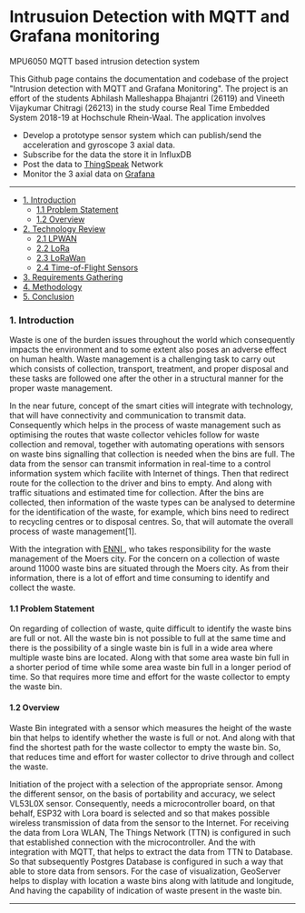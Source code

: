 # Intrusuion Detection with MQTT and Grafana monitoring
MPU6050 MQTT based intrusion detection system


This Github page contains the documentation and codebase of the project "Intrusion detection with MQTT and Grafana Monitoring". The project is an effort of the students Abhilash Malleshappa Bhajantri (26119) and Vineeth Vijaykumar Chitragi (26213) in the study course Real Time Embedded System 2018-19 at Hochschule Rhein-Waal. The application involves

  - Develop a prototype sensor system which can publish/send the acceleration and gyroscope 3 axial data.
  - Subscribe for the data the store it in InfluxDB
  - Post the data to [ThingSpeak] Network 
  - Monitor the 3 axial data on [Grafana]
  
 ___


- [1. Introduction](#1-introduction)
  * [1.1 Problem Statement](#11-problem-statement)
  * [1.2 Overview](#12-overview)
- [2. Technology Review](#2-technology-review)
  * [2.1 LPWAN](#21-lpwan)
  * [2.2 LoRa](#22-lora)
  * [2.3 LoRaWan](#23-lorawan)
  * [2.4 Time-of-Flight Sensors](#24-time-of-flight-sensors)
- [3. Requirements Gathering](#3-requirements-gathering)
- [4. Methodology](#4-methodology)
- [5. Conclusion](#6-conclusion)

### 1. Introduction

Waste is one of the burden issues throughout the world which consequently impacts the environment and to some extent also poses an adverse effect on human health. Waste management is a challenging task to carry out which consists of collection, transport, treatment, and proper disposal and these tasks are followed one after the other in a structural manner for the proper waste management.

  

In the near future, concept of the smart cities will integrate with technology, that will have connectivity and communication to transmit data. Consequently which helps in the process of waste management such as optimising the routes that waste collector vehicles follow for waste collection and removal, together with automating operations with sensors on waste bins signalling that collection is needed when the bins are full. The data from the sensor can transmit information in real-time to a control information system which facilite with Internet of things. Then that redirect route for the collection to the driver and bins to empty. And along with traffic situations and estimated time for collection. After the bins are collected, then information of the waste types can be analysed to determine for the identification of the waste, for example, which bins need to redirect to recycling centres or to disposal centres. So, that will automate the overall process of waste management[1].

  

With the integration with [ ENNI ](https://www.enni.de/), who takes responsibility for the waste management of the Moers city. For the concern on a collection of waste around 11000 waste bins are situated through the Moers city. As from their information, there is a lot of effort and time consuming to identify and collect the waste.

  
  
#### 1.1 Problem Statement

  

On regarding of collection of waste, quite difficult to identify the waste bins are full or not. All the waste bin is not possible to full at the same time and there is the possibility of a single waste bin is full in a wide area where multiple waste bins are located. Along with that some area waste bin full in a shorter period of time while some area waste bin full in a longer period of time. So that requires more time and effort for the waste collector to empty the waste bin.

  
  
  

#### 1.2 Overview

  

Waste Bin integrated with a sensor which measures the height of the waste bin that helps to identify whether the waste is full or not. And along with that find the shortest path for the waste collector to empty the waste bin. So, that reduces time and effort for waster collector to drive through and collect the waste.

  

Initiation of the project with a selection of the appropriate sensor. Among the different sensor, on the basis of portability and accuracy, we select VL53L0X sensor. Consequently, needs a microcontroller board, on that behalf, ESP32 with Lora board is selected and so that makes possible wireless transmission of data from the sensor to the Internet. For receiving the data from Lora WLAN, The Things Network (TTN) is configured in such that established connection with the microcontroller. And the with integration with MQTT, that helps to extract the data from TTN to Database. So that subsequently Postgres Database is configured in such a way that able to store data from sensors. For the case of visualization, GeoServer helps to display with location a waste bins along with latitude and longitude, And having the capability of indication of waste present in the waste bin.

----


[//]: # (These are reference links used in the body of this note and get stripped out when the markdown processor does its job. There is no need to format nicely because it shouldn't be seen. Thanks SO - http://stackoverflow.com/questions/4823468/store-comments-in-markdown-syntax)


   [ThingSpeak]: <https://thingspeak.com/>
   [Grafana]: https://grafana.com/
   [john gruber]: <http://daringfireball.net>
   [df1]: <http://daringfireball.net/projects/markdown/>
   [markdown-it]: <https://github.com/markdown-it/markdown-it>
   [Ace Editor]: <http://ace.ajax.org>
   [node.js]: <http://nodejs.org>
   [Twitter Bootstrap]: <http://twitter.github.com/bootstrap/>
   [jQuery]: <http://jquery.com>
   [@tjholowaychuk]: <http://twitter.com/tjholowaychuk>
   [express]: <http://expressjs.com>
   [AngularJS]: <http://angularjs.org>
   [Gulp]: <http://gulpjs.com>

   [PlDb]: <https://github.com/joemccann/dillinger/tree/master/plugins/dropbox/README.md>
   [PlGh]: <https://github.com/joemccann/dillinger/tree/master/plugins/github/README.md>
   [PlGd]: <https://github.com/joemccann/dillinger/tree/master/plugins/googledrive/README.md>
   [PlOd]: <https://github.com/joemccann/dillinger/tree/master/plugins/onedrive/README.md>
   [PlMe]: <https://github.com/joemccann/dillinger/tree/master/plugins/medium/README.md>
   [PlGa]: <https://github.com/RahulHP/dillinger/blob/master/plugins/googleanalytics/README.md>
